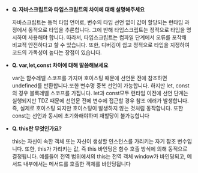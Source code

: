 - **Q. 자바스크립트와 타입스크립트의 차이에 대해 설명해주세요**
    
    자바스크립트는 동적 타입 언어로, 변수의 타입 선언 없이 값이 할당되는 런타임 과정에서 동적으로 타입을 추론합니다. 그에 반해 타입스크립트는 정적으로 타입을 명시하여 사용해야 합니다. 따라서, 타입스크립트는 컴파일 단계에서 오류를 포착해 비교적 안전하다고 할 수 있습니다. 또한, 디버깅이 쉽고 정적으로 타입을 지정하여 코드의 가독성이 높다는 장점이 있습니다.
    
- **Q. var,let,const 차이에 대해 말씀해보세요**
    
    var는 함수레벨 스코프를 가지며 호이스팅 때문에 선언문 전에 참조하면 undefined를 반환합니다.또한 변수명 중복 선언이 가능합니다. 하지만 let, const의 경우 블록레벨 스코프를 가집니다. let과 const모두 런타임 이전에 선언 단계는 실행되지만 TDZ 때문에 선언문 전에 변수에 접근할 경우 참조 에러가 발생합니다. 즉, 실제로 호이스팅 되지만 호이스팅이 발생하지 않는 것처럼 동작합니다. 또한 const는 선언과 동시에 초기화해야하며 재할당이 불가능합니다
    
- **Q. this란 무엇인가요?**
    
    this는 자신이 속한 객체 또는 자신이 생성할 인스턴스를 가리키는 자기 참조 변수입니다. 또한, this가 가리키는 값, 즉 this 바인딩은 함수 호출 방식에 의해 동적으로 결정됩니다. 예를들어 전역 범위에서의 this는 전역 객체 window가 바인딩되고, 메서드 내부에서는 메서드를 호출한 객체를 바인딩됩니다
